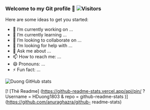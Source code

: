 ### Welcome to my Git profile 👋                                                                ![Visitors](https://visitor-badge.glitch.me/badge?page_id=${your.HDuong1803}.${your.repo.id})

Here are some ideas to get you started:

- 🔭 I’m currently working on ...
- 🌱 I’m currently learning ...
- 👯 I’m looking to collaborate on ...
- 🤔 I’m looking for help with ...
- 💬 Ask me about ...
- 📫 How to reach me: ...
- 😄 Pronouns: ...
- ⚡ Fun fact: ...

![Duong GitHub stats](https://github-readme-stats.vercel.app/api?username=HDuong1803&show_icons=true&theme=radical)


[! [Thẻ Readme] (https://github-readme-stats.vercel.app/api/pin/ ? Username = HDuong1803 & repo = github-readme-stats )] (https://github.com/anuraghazra/github- readme-stats)

